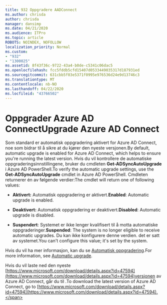 ```yaml
---
title: 932 Oppgradere AADConnect
ms.author: chrisda
author: chrisda
manager: dansimp
ms.date: 04/21/2020
ms.audience: ITPro
ms.topic: article
ROBOTS: NOINDEX, NOFOLLOW
localization_priority: Normal
ms.custom:
- "932"
- "1300025"
ms.assetid: 8f43f36c-9722-43a4-b0de-c5341c06dac5
ms.openlocfilehash: fcc5fddb5cfd15407d0533449035317d187931ed
ms.sourcegitcommit: 631cbb5f03e5371f0995e976536d24e9d13746c3
ms.translationtype: MT
ms.contentlocale: nb-NO
ms.lasthandoff: 04/22/2020
ms.locfileid: "43766502"
---
```

# <a name="upgrade-azure-ad-connect"></a><span data-ttu-id="2192d-102">Oppgrader Azure AD Connect</span><span class="sxs-lookup"><span data-stu-id="2192d-102">Upgrade Azure AD Connect</span></span>

<span data-ttu-id="2192d-103">Som standard er automatisk oppgradering aktivert for Azure AD Connect, noe som bidrar til å sikre at du kjører den nyeste versjonen.</span><span class="sxs-lookup"><span data-stu-id="2192d-103">By default, automatic upgrade is enabled for Azure AD Connect, which helps to ensure you're running the latest version.</span></span> <span data-ttu-id="2192d-104">Hvis du vil kontrollere de automatiske oppgraderingsinnstillingene, bruker du cmdleten **Get-ADSyncAutoUpgrade** i Azure AD PowerShell.</span><span class="sxs-lookup"><span data-stu-id="2192d-104">To verify the automatic upgrade settings, use the **Get-ADSyncAutoUpgrade** cmdlet in Azure AD PowerShell.</span></span> <span data-ttu-id="2192d-105">Cmdleten returnerer én av følgende verdier:</span><span class="sxs-lookup"><span data-stu-id="2192d-105">The cmdlet will return one of following values:</span></span>

- <span data-ttu-id="2192d-106">**Aktivert:** Automatisk oppgradering er aktivert.</span><span class="sxs-lookup"><span data-stu-id="2192d-106">**Enabled**: Automatic upgrade is enabled.</span></span>

- <span data-ttu-id="2192d-107">**Deaktivert:** Automatisk oppgradering er deaktivert.</span><span class="sxs-lookup"><span data-stu-id="2192d-107">**Disabled**: Automatic upgrade is disabled.</span></span>

- <span data-ttu-id="2192d-108">**Suspendert**: Systemet er ikke lenger kvalifisert til å motta automatiske oppgraderinger.</span><span class="sxs-lookup"><span data-stu-id="2192d-108">**Suspended**: The system is no longer eligible to receive automatic upgrades.</span></span> <span data-ttu-id="2192d-109">Du kan ikke konfigurere denne verdien. det er satt av systemet.</span><span class="sxs-lookup"><span data-stu-id="2192d-109">You can't configure this value; it's set by the system.</span></span>

<span data-ttu-id="2192d-110">Hvis du vil ha mer informasjon, kan du se [Automatisk oppgradering](https://docs.microsoft.com/azure/active-directory/connect/active-directory-aadconnect-feature-automatic-upgrade).</span><span class="sxs-lookup"><span data-stu-id="2192d-110">For more information, see [Automatic upgrade](https://docs.microsoft.com/azure/active-directory/connect/active-directory-aadconnect-feature-automatic-upgrade).</span></span>

<span data-ttu-id="2192d-111">Hvis du vil laste ned den nyeste [https://www.microsoft.com/download/details.aspx?id=47594](https://www.microsoft.com/download/details.aspx?id=47594)versjonen av Azure AD Connect, går du til .</span><span class="sxs-lookup"><span data-stu-id="2192d-111">To download the latest version of Azure AD Connect, go to [https://www.microsoft.com/download/details.aspx?id=47594](https://www.microsoft.com/download/details.aspx?id=47594).</span></span>
